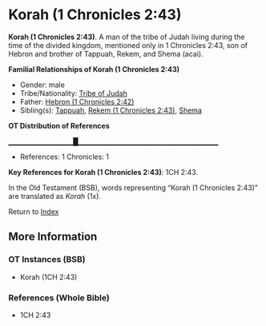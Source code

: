 # Korah (1 Chronicles 2:43)
**Korah (1 Chronicles 2:43)**. 
A man of the tribe of Judah living during the time of the divided kingdom, mentioned only in 1 Chronicles 2:43, son of Hebron and brother of Tappuah, Rekem, and Shema (acai). 




**Familial Relationships of Korah (1 Chronicles 2:43)**


* Gender: male
* Tribe/Nationality: [Tribe of Judah](../../../groups/md/acai/Judah.md)
* Father: [Hebron (1 Chronicles 2:42)](Hebron.2.md)
* Sibling(s): [Tappuah](Tappuah.md), [Rekem (1 Chronicles 2:43)](Rekem.2.md), [Shema](Shema.md)


**OT Distribution of References**

▁▁▁▁▁▁▁▁▁▁▁▁█▁▁▁▁▁▁▁▁▁▁▁▁▁▁▁▁▁▁▁▁▁▁▁▁▁▁
* References: 1 Chronicles: 1



**Key References for Korah (1 Chronicles 2:43)**: 
1CH 2:43. 


In the Old Testament (BSB), words representing “Korah (1 Chronicles 2:43)” are translated as 
*Korah* (1x). 




Return to [Index](00-Index.md)

## More Information

### OT Instances (BSB)

* Korah (1CH 2:43)



### References (Whole Bible)

* 1CH 2:43



